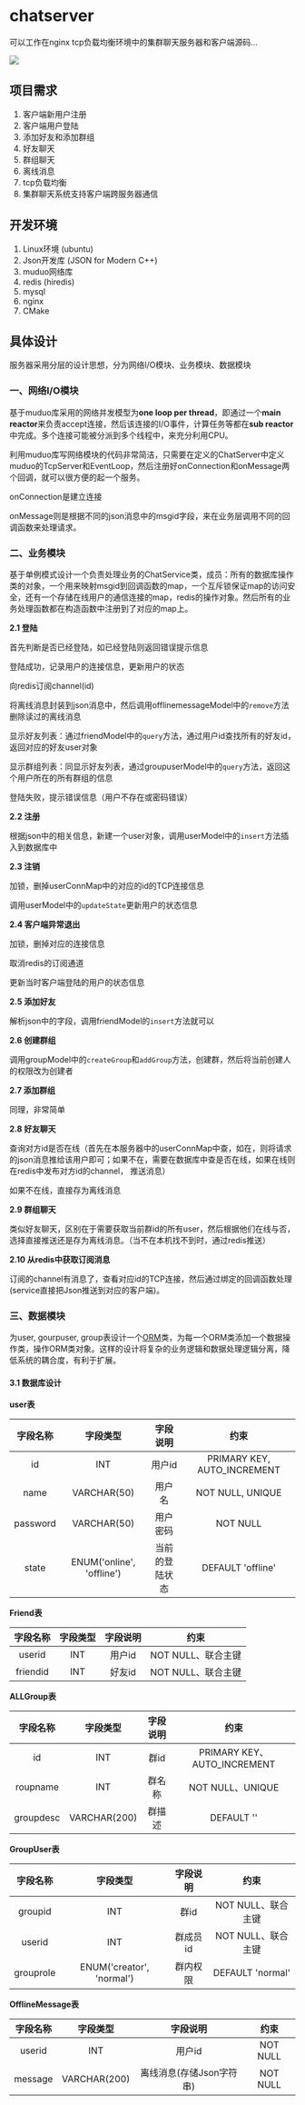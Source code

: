 # chatserver

可以工作在nginx tcp负载均衡环境中的集群聊天服务器和客户端源码...

![](md_picture/聊天服务器.png)

## 项目需求

1. 客户端新用户注册
2. 客户端用户登陆
3. 添加好友和添加群组
4. 好友聊天
5. 群组聊天
6. 离线消息
7. tcp负载均衡
8. 集群聊天系统支持客户端跨服务器通信

## 开发环境

1. Linux环境  (ubuntu)
2. Json开发库  (JSON for Modern C++)
3. muduo网络库
4. redis  (hiredis)
5. mysql
6. nginx
7. CMake

## 具体设计

服务器采用分层的设计思想，分为网络I/O模块、业务模块、数据模块

### 一、网络I/O模块

基于muduo库采用的网络并发模型为**one loop per thread**，即通过一个**main reactor**来负责accept连接，然后该连接的I/O事件，计算任务等都在**sub reactor**中完成。多个连接可能被分派到多个线程中，来充分利用CPU。

利用muduo库写网络模块的代码非常简洁，只需要在定义的ChatServer中定义muduo的TcpServer和EventLoop，然后注册好onConnection和onMessage两个回调，就可以很方便的起一个服务。

onConnection是建立连接

onMessage则是根据不同的json消息中的msgid字段，来在业务层调用不同的回调函数来处理请求。

### 二、业务模块

基于单例模式设计一个负责处理业务的ChatService类，成员：所有的数据库操作类的对象，一个用来映射msgid到回调函数的map，一个互斥锁保证map的访问安全，还有一个存储在线用户的通信连接的map，redis的操作对象。然后所有的业务处理函数都在构造函数中注册到了对应的map上。

**2.1 登陆**

首先判断是否已经登陆，如已经登陆则返回错误提示信息

登陆成功，记录用户的连接信息，更新用户的状态

向redis订阅channel(id)

将离线消息封装到json消息中，然后调用offlinemessageModel中的`remove`方法删除读过的离线消息

显示好友列表：通过friendModel中的`query`方法，通过用户id查找所有的好友id，返回对应的好友user对象

显示群组列表：同显示好友列表，通过groupuserModel中的`query`方法，返回这个用户所在的所有群组的信息

登陆失败，提示错误信息（用户不存在或密码错误）

**2.2 注册**

根据json中的相关信息，新建一个user对象，调用userModel中的`insert`方法插入到数据库中

**2.3 注销**

加锁，删掉userConnMap中的对应的id的TCP连接信息

调用userModel中的`updateState`更新用户的状态信息

**2.4 客户端异常退出**

加锁，删掉对应的连接信息

取消redis的订阅通道

更新当时客户端登陆的用户的状态信息

**2.5 添加好友**

解析json中的字段，调用friendModel的`insert`方法就可以

**2.6 创建群组**

调用groupModel中的`createGroup`和`addGroup`方法，创建群，然后将当前创建人的权限改为创建者

**2.7 添加群组**

同理，非常简单

**2.8 好友聊天**

查询对方id是否在线（首先在本服务器中的userConnMap中查，如在，则将请求的json消息推给该用户即可；如果不在，需要在数据库中查是否在线，如果在线则在redis中发布对方id的channel， 推送消息）

如果不在线，直接存为离线消息

**2.9 群组聊天**

类似好友聊天，区别在于需要获取当前群id的所有user，然后根据他们在线与否，选择直接推送还是存为离线消息。（当不在本机找不到时，通过redis推送）

**2.10 从redis中获取订阅消息**

订阅的channel有消息了，查看对应id的TCP连接，然后通过绑定的回调函数处理(service直接把Json推送到对应的客户端)。

### 三、数据模块

为user, gourpuser, group表设计一个[ORM](http://www.ruanyifeng.com/blog/2019/02/orm-tutorial.html)类，为每一个ORM类添加一个数据操作类，操作ORM类对象。这样的设计将复杂的业务逻辑和数据处理逻辑分离，降低系统的耦合度，有利于扩展。

#### 3.1 数据库设计

**user表**

| 字段名称 |         字段类型          |    字段说明    |            约束             |
| :------: | :-----------------------: | :------------: | :-------------------------: |
|    id    |            INT            |     用户id     | PRIMARY KEY, AUTO_INCREMENT |
|   name   |        VARCHAR(50)        |     用户名     |      NOT NULL, UNIQUE       |
| password |        VARCHAR(50)        |    用户密码    |          NOT NULL           |
|  state   | ENUM('online', 'offline') | 当前的登陆状态 |      DEFAULT 'offline'      |

**Friend表**

| 字段名称 | 字段类型 | 字段说明 |        约束        |
| :------: | :------: | :------: | :----------------: |
|  userid  |   INT    |  用户id  | NOT NULL、联合主键 |
| friendid |   INT    |  好友id  | NOT NULL、联合主键 |

**ALLGroup表**

| 字段名称  |   字段类型   | 字段说明 |            约束             |
| :-------: | :----------: | :------: | :-------------------------: |
|    id     |     INT      |   群id   | PRIMARY KEY、AUTO_INCREMENT |
| roupname  |     INT      |  群名称  |      NOT NULL、UNIQUE       |
| groupdesc | VARCHAR(200) |  群描述  |         DEFAULT ''          |

**GroupUser表**

| 字段名称  |         字段类型          | 字段说明 |        约束        |
| :-------: | :-----------------------: | :------: | :----------------: |
|  groupid  |            INT            |   群id   | NOT NULL、联合主键 |
|  userid   |            INT            | 群成员id | NOT NULL、联合主键 |
| grouprole | ENUM('creator', 'normal') | 群内权限 |  DEFAULT 'normal'  |

**OfflineMessage表**

| 字段名称 |   字段类型   |         字段说明         |   约束   |
| :------: | :----------: | :----------------------: | :------: |
|  userid  |     INT      |          用户id          | NOT NULL |
| message  | VARCHAR(200) | 离线消息(存储Json字符串) | NOT NULL |
